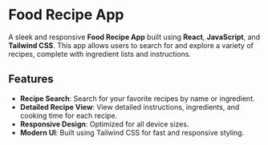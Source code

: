# Food Recipe App

A sleek and responsive **Food Recipe App** built using **React**, **JavaScript**, and **Tailwind CSS**. This app allows users to search for and explore a variety of recipes, complete with ingredient lists and instructions.

## Features

- **Recipe Search**: Search for your favorite recipes by name or ingredient.
- **Detailed Recipe View**: View detailed instructions, ingredients, and cooking time for each recipe.
- **Responsive Design**: Optimized for all device sizes.
- **Modern UI**: Built using Tailwind CSS for fast and responsive styling.






